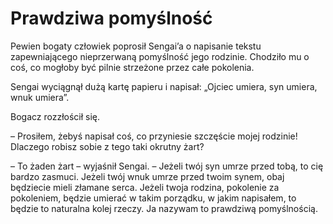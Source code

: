 # Prawdziwa pomyślność

Pewien bogaty człowiek poprosił Sengai’a o napisanie tekstu zapewniającego nieprzerwaną pomyślność jego rodzinie. Chodziło mu o coś, co mogłoby być pilnie strzeżone przez całe pokolenia.

Sengai wyciągnął dużą kartę papieru i napisał: „Ojciec umiera, syn umiera, wnuk umiera”.

Bogacz rozzłościł się.

– Prosiłem, żebyś napisał coś, co przyniesie szczęście mojej rodzinie! Dlaczego robisz sobie z tego taki okrutny żart?

– To żaden żart – wyjaśnił Sengai. – Jeżeli twój syn umrze przed tobą, to cię bardzo zasmuci. Jeżeli twój wnuk umrze przed twoim synem, obaj będziecie mieli złamane serca. Jeżeli twoja rodzina, pokolenie za pokoleniem, będzie umierać w takim porządku, w jakim napisałem, to będzie to naturalna kolej rzeczy. Ja nazywam to prawdziwą pomyślnością.

